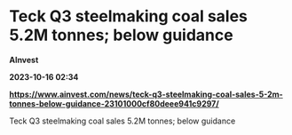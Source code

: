 # Teck Q3 steelmaking coal sales 5.2M tonnes; below guidance
**AInvest**

**2023-10-16 02:34**

**https://www.ainvest.com/news/teck-q3-steelmaking-coal-sales-5-2m-tonnes-below-guidance-23101000cf80deee941c9297/**

Teck Q3 steelmaking coal sales 5.2M tonnes; below guidance